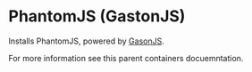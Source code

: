 PhantomJS (GastonJS)
===========================

Installs PhantomJS, powered by [GasonJS](https://github.com/jcalderonzumba/gastonjs).

For more information see this parent containers docuemntation.
